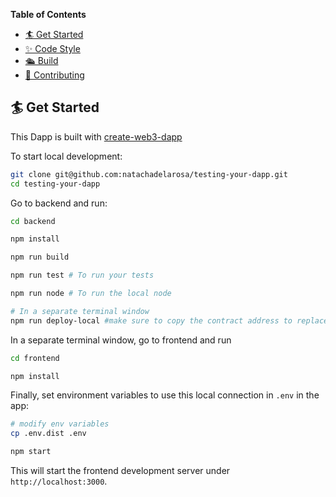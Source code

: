 **Table of Contents**

- [🏄 Get Started](#-get-started)
- [✨ Code Style](#-code-style)
- [🛳 Build](#-build)
- [💖 Contributing](#-contributing)
## 🏄 Get Started

This Dapp is built with [create-web3-dapp](https://github.com/alchemyplatform/create-web3-dapp) 

To start local development:

```bash
git clone git@github.com:natachadelarosa/testing-your-dapp.git
cd testing-your-dapp
```

Go to backend and run:

```bash
cd backend

npm install

npm run build

npm run test # To run your tests

npm run node # To run the local node

# In a separate terminal window
npm run deploy-local #make sure to copy the contract address to replace it in the frontend/pages/components/panel.jsx
```


In a separate terminal window, go to frontend and run
```bash
cd frontend

npm install
```

Finally, set environment variables to use this local connection in `.env` in the app:

```bash
# modify env variables
cp .env.dist .env

npm start
```

This will start the frontend development server under
`http://localhost:3000`.